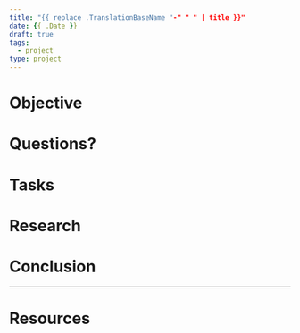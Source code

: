 ```yaml
---
title: "{{ replace .TranslationBaseName "-" " " | title }}"
date: {{ .Date }}
draft: true
tags:
  - project
type: project
---
```


# Objective


# Questions?


# Tasks


# Research


# Conclusion


---

# Resources

